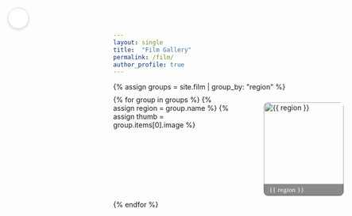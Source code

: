 ```yaml
---
layout: single
title:  "Film Gallery"
permalink: /film/
author_profile: true    
---
```


<a class="back-btn" href="/film/" title="Back to Film">
  <i class="fas fa-arrow-left"></i>
</a>

<style>
@import url("https://fonts.googleapis.com/css2?family=Lora:wght@500&display=swap");

/* ===== Film 首页网格 ===== */
.collection-grid{
  display:grid;
  grid-template-columns:repeat(auto-fill,minmax(160px,1fr));
  gap:1.4rem;
  margin:0.0rem 0;
}

.collection-grid__item a{
  text-decoration:none;
  color:inherit;
  display:block;
}

h1.page__title{
  margin-bottom:.3rem;   /* 原来≈11px → 现在≈5px，可按喜好再调 */
}
  
/* ——— figure 覆盖文字 ——— */
.collection-grid__figure{
  position:relative;
  overflow:hidden;
  border-radius:8px;
  transition:transform .25s ease;
}

.collection-grid__figure img{
  width:100%;
  aspect-ratio:1/1;
  object-fit:cover;
  display:block;
  filter:brightness(92%);
  transition:filter .25s ease;
}

.collection-grid__caption{
  position:absolute;
  inset:auto 0 0 0;
  padding:.25rem .7rem;
  background:rgba(0,0,0,.45);
  backdrop-filter:blur(2px);
  font:500 .82rem/1.25 "Lora", serif;
  color:#fff;
  letter-spacing:.4px;
  transition:background .25s ease;
}

.collection-grid__item:hover .collection-grid__figure{transform:scale(1.035);}
.collection-grid__item:hover img{filter:brightness(100%);}
.collection-grid__item:hover .collection-grid__caption{background:rgba(0,0,0,.6);}

.page__content > p:empty{
  margin:0;
  padding:0;
  display:none;
}

.collection-grid{
  margin-top:-0.3rem;  
}

/* ——— 悬浮返回按钮 ——— */
.back-btn{
  position:fixed;
  top:1rem; left:1rem;     /* ↖ 你想放右上就改 right:1rem; left:auto; */
  z-index:1000;            /* 避免被图片遮挡 */
  width:40px; height:40px;
  border-radius:50%;
  background:#fff;
  border:1px solid #ddd;
  display:flex; align-items:center; justify-content:center;
  color:#333; text-decoration:none;
  box-shadow:0 2px 6px rgba(0,0,0,.15);
  transition:transform .2s ease, background .2s ease;
}

.back-btn:hover{
  background:#f5f5f5;
  transform:scale(1.08);
}
</style>

{% assign groups = site.film | group_by: "region" %}
<div class="collection-grid">
{% for group in groups %}
  {% assign region = group.name %}
  {% assign thumb  = group.items[0].image %}
  <div class="collection-grid__item">
    <a href="{{ '/film/' | append: region | downcase | append: '/' | relative_url }}">
      <figure class="collection-grid__figure">
        <img src="{{ thumb | relative_url }}" alt="{{ region }}">
        <figcaption class="collection-grid__caption">{{ region }}</figcaption>
      </figure>
    </a>
  </div>
{% endfor %}
</div>
